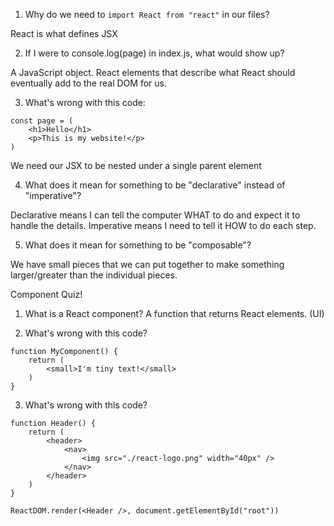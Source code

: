 1. Why do we need to `import React from "react"` in our files?

React is what defines JSX

2. If I were to console.log(page) in index.js, what would show up?

A JavaScript object. React elements that describe what React should
eventually add to the real DOM for us.

3. What's wrong with this code:

```
const page = (
    <h1>Hello</h1>
    <p>This is my website!</p>
)
```

We need our JSX to be nested under a single parent element

4. What does it mean for something to be "declarative" instead of "imperative"?

Declarative means I can tell the computer WHAT to do and expect it to handle the details. Imperative means I need to tell it HOW to do each step.

5. What does it mean for something to be "composable"?

We have small pieces that we can put together to make something
larger/greater than the individual pieces.

Component Quiz!

1. What is a React component?
   A function that returns React elements. (UI)

2. What's wrong with this code?

```
function MyComponent() {
    return (
        <small>I'm tiny text!</small>
    )
}
```

3. What's wrong with this code?

```
function Header() {
    return (
        <header>
            <nav>
                <img src="./react-logo.png" width="40px" />
            </nav>
        </header>
    )
}

ReactDOM.render(<Header />, document.getElementById("root"))
```
